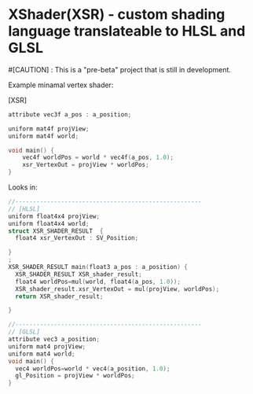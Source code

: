 # XShader(XSR) - custom shading language translateable to HLSL and GLSL
#[CAUTION] : This is a "pre-beta" project that is still in development.

Example minamal vertex shader: 

[XSR]
```C++
attribute vec3f a_pos : a_position;

uniform mat4f projView;
uniform mat4f world;

void main() {
	vec4f worldPos = world * vec4f(a_pos, 1.0);
	xsr_VertexOut = projView * worldPos;
}
```

Looks in:

```C++
//-----------------------------------------------------
// [HLSL]
uniform float4x4 projView;
uniform float4x4 world;
struct XSR_SHADER_RESULT  {
  float4 xsr_VertexOut : SV_Position;

}
;
XSR_SHADER_RESULT main(float3 a_pos : a_position) {
  XSR_SHADER_RESULT XSR_shader_result;
  float4 worldPos=mul(world, float4(a_pos, 1.0));
  XSR_shader_result.xsr_VertexOut = mul(projView, worldPos);
  return XSR_shader_result;

}

//-----------------------------------------------------
// [GLSL]
attribute vec3 a_position;
uniform mat4 projView;
uniform mat4 world;
void main() {
  vec4 worldPos=world * vec4(a_position, 1.0);
  gl_Position = projView * worldPos;
}
```

